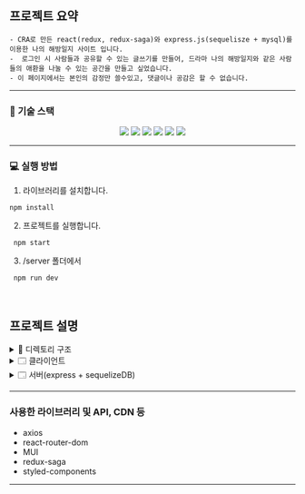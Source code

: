 ## 프로젝트 요약

```
- CRA로 만든 react(redux, redux-saga)와 express.js(sequelisze + mysql)를 이용한 나의 해방일지 사이트 입니다.
-  로그인 시 사람들과 공유할 수 있는 글쓰기를 만들어, 드라마 나의 해방일지와 같은 사람들의 애환을 나눌 수 있는 공간을 만들고 싶었습니다. 
- 이 페이지에서는 본인의 감정만 쓸수있고, 댓글이나 공감은 할 수 없습니다.
```

---

### 🔧 기술 스택

<div align=center> 
  <img src="https://img.shields.io/badge/react-61DAFB?style=for-the-badge&logo=react&logoColor=black"/> 
  <img src="https://img.shields.io/badge/javascript-F7DF1E?style=for-the-badge&logo=javascript&logoColor=black"/>   
    <img src="https://img.shields.io/badge/REDUX-764ABC?style=for-the-badge&logo=REDUX&logoColor=black"/>  
    <img src="https://img.shields.io/badge/MUI-DB7093?style=for-the-badge&logo=MUI&logoColor=black"/>   
 <img src="https://img.shields.io/badge/Redux_Saga-999999?style=for-the-badge&logo=Redux-Saga&logoColor=black"/>   
  <img src="https://img.shields.io/badge/Sequelize-52B0E7?style=for-the-badge&logo=Sequelize&logoColor=black"/>   
 
</div>

---

### 💻 실행 방법

1.  라이브러리를 설치합니다.

```
npm install
```

2.  프로젝트를 실행합니다.

```
 npm start
```

3. /server 폴더에서 
```
 npm run dev
```
<br/>

## 프로젝트 설명

<details>
<summary>  📂 디렉토리 구조</summary>
<div markdown="1">

```
🗂 server
  ...
🗂 src
 ┣ 📁 components
 	┣ AppLayout.js
    ┣ Footer.js
    ┣ Introduce.js
    ┣ LibertyDetail.js
    ┣ LibertyEdit.js
    ┣ LibertyItem.js
    ┣ MainContent.js
    ┣ Random.js
    ┣ Script.js
    ┣ Time.js
    ┗ ScrollRestoration.js 
 ┣ 📁 HOC
    ┗ Auth.js
 ┣ 📁 reducers
    ┣ index.js
    ┣ news.js
    ┣ post.js
    ┗ user.js    
 ┣ 📁 sagas
    ┣ index.js
    ┣ post.js
    ┗ user.js 
 ┣ 📂 pages
    ┣ intro.js
    ┣ Liberty.js
    ┣ Main.js
    ┣ MyPage.js
    ┣ Signup.js
    ┗ Login.js
 ┣ 📂 store
   ┣ configureStore.js
   ┗ dummyScript.js
 ┣ 📂 utils
   ┣ backToTop.js
   ┗ scrollEvent.js
 ┣ animation.css
 ┣ App.js
 ┣ App.css
 ┣ index.js
 
```

</div>
</details>

<details>
<summary>🗔 클라이언트</summary>
<div markdown="1">

```
 -로그인 및 회원가입 
클라이언트에서 HOC로 각 페이지 라우팅시에 로그인이 필요한 페이지인지 아닌지를 판단할 수 있게 권한을 옵션으로 설정했습니다.
redux-thunk를 이용해 로그인/로그아웃/회원가입에 대한 상태관리를 했습니다.

-소개글 및 헤더 
animation과 timer함수를 만들어 적절히 배치했습니다. 헤더쪽은 script를 더미 데이터로 만들어 렌더 시 랜덤으로 글이 나오게끔 구현했습니다.

-상태관리
redux-saga와 redux를 이용해서 상태관리를 진행했습니다. 기능별로 상태를 분리했고, 로그인한 글에 대한 생성 및 수정, 삭제가 가능합니다.

-기타
페이지 이동 시, 헤더가 있는 위치로 이동하게끔 restoration 컴포넌트를 따로 만들었습니다. 
마이페이지 접근 시, fullcalender라이브러리를 사용해 내가 이때까지 적은 정보에 대한 제목을 보여줍니다.

```
</div>
</details>
<details>
<summary>🗔 서버(express + sequelizeDB)</summary>
<div markdown="1">

```
-모델 생성
게시글/유저/해시태그 총 3개의 모델을 생성해 sequlizeDB와 연동시켰습니다. 
게시글에는 컨텐츠 내용/행복도 유저에는 이메일/패스워드, 해시태그는 해시태그에 대한 스키마를 생성했습니다.

- 로그인
local-passport 전략을 사용해, 이메일과 패스워드를 받고, 유저의 정보를 확인합니다.

- 미들웨어
게시글을 작성하거나 유저가 로그인 한 상태인지 판별하기 위해 local-passport에서 받아온 정보로 유저를 판별 후,
필요한 정보만을 보내줍니다.

- CRUD
로그인 정보를 판별 후, api에 맞게 필요한 정보들을 보내줍니다. 

++ 추가적인 사항은 velog에 기록예정입니다.
```

</div>
</details>

---


### 사용한 라이브러리 및 API, CDN 등

- axios
- react-router-dom
- MUI
- redux-saga
- styled-components

---






